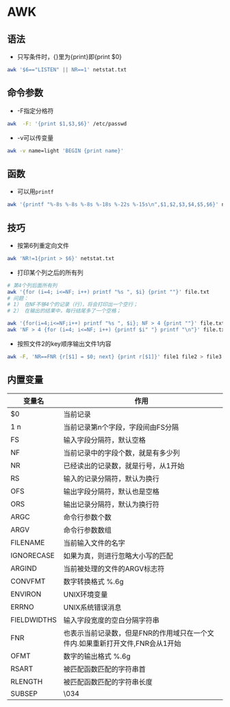 # AWK

## 语法

* 只写条件时，{}里为{print}即{print $0}

```bash
awk '$6=="LISTEN" || NR==1' netstat.txt
```

## 命令参数

* -F指定分格符

```bash
awk  -F: '{print $1,$3,$6}' /etc/passwd
```

* -v可以传变量

```bash
awk -v name=light 'BEGIN {print name}'
```

## 函数

* 可以用`printf`

```bash
awk '{printf "%-8s %-8s %-8s %-18s %-22s %-15s\n",$1,$2,$3,$4,$5,$6}' netstat.txt
```

## 技巧

* 按第6列重定向文件

```bash
awk 'NR!=1{print > $6}' netstat.txt
```

* 打印某个列之后的所有列

```bash
# 第4个列后面所有列
awk '{for (i=4; i<=NF; i++) printf "%s ", $i} {print ""}' file.txt
# 问题：
# 1） 在NF不够4个的记录（行），将会打印出一个空行；
# 2） 在输出的结果中，每行结尾多了一个空格；

awk '{for(i=4;i<=NF;i++) printf "%s ", $i}; NF > 4 {print ""}' file.txt
awk 'NF > 4 {for (i=4; i<=NF; i++) {printf $i" "} printf "\n"}' file.txt

```

* 按照文件2的key顺序输出文件1内容

```bash
awk -F, 'NR==FNR {r[$1] = $0; next} {print r[$1]}' file1 file2 > file3
```

## 内置变量

| 变量名      | 作用                                                                          |
|-------------|-------------------------------------------------------------------------------|
| $0          | 当前记录                                                                      |
| $1~$n       | 当前记录第n个字段，字段间由FS分隔                                             |
| FS          | 输入字段分隔符，默认空格                                                   |
| NF          | 当前记录中的字段个数，就是有多少列                                            |
| NR          | 已经读出的记录数，就是行号，从1开始                                           |
| RS          | 输入的记录分隔符，默认为换行                                                  |
| OFS         | 输出字段分隔符，默认也是空格                                                  |
| ORS         | 输出记录分隔符，默认为换行符                                                  |
| ARGC        | 命令行参数个数                                                                |
| ARGV        | 命令行参数数组                                                                |
| FILENAME    | 当前输入文件的名字                                                            |
| IGNORECASE  | 如果为真，则进行忽略大小写的匹配                                              |
| ARGIND      | 当前被处理的文件的ARGV标志符                                                  |
| CONVFMT     | 数字转换格式 %.6g                                                             |
| ENVIRON     | UNIX环境变量                                                                  |
| ERRNO       | UNIX系统错误消息                                                              |
| FIELDWIDTHS | 输入字段宽度的空白分隔字符串                                                  |
| FNR         | 也表示当前记录数，但是FNR的作用域只在一个文件内.如果重新打开文件,FNR会从1开始 |
| OFMT        | 数字的输出格式 %.6g                                                           |
| RSART       | 被匹配函数匹配的字符串首                                                      |
| RLENGTH     | 被匹配函数匹配的字符串长度                                                    |
| SUBSEP      | \034                                                                          |


